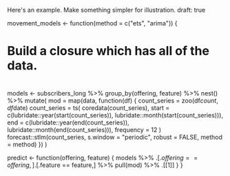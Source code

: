 Here's an example. Make something simpler for illustration.
draft: true

movement_models <- function(method = c("ets", "arima")) {
  # Build a closure which has all of the data.
  #
  models <- subscribers_long %>%
    group_by(offering, feature) %>%
    nest() %>%
    mutate(
      mod = map(data, function(df) {
        count_series = zoo(df$count, df$date)
        count_series = ts(
          coredata(count_series),
          start = c(lubridate::year(start(count_series)), lubridate::month(start(count_series))),
          end = c(lubridate::year(end(count_series)), lubridate::month(end(count_series))),
          frequency = 12
        )
        forecast::stlm(count_series, s.window = "periodic", robust = FALSE, method = method)
      })
    )

  predict <- function(offering, feature) {
    models %>%
      .[.$offering == offering,] %>%
      .[.$feature == feature,] %>%
      pull(mod) %>%
      .[[1]]
  }
}
